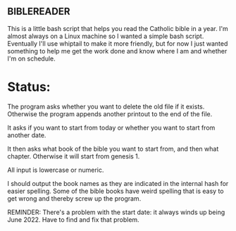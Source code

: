## BIBLEREADER

This is a little bash script that helps you read the Catholic bible in a year.  I'm almost always on a Linux machine
so I wanted a simple bash script.  Eventually I'll use whiptail to make it more friendly, but for now I just wanted
something to help me get the work done and know where I am and whether I'm on schedule.

# Status:

The program asks whether you want to delete the old file if it exists.  Otherwise the program appends
another printout to the end of the file.

It asks if you want to start from today or whether you want to start from another date.

It then asks what book of the bible you want to start from, and then what chapter.  Otherwise it will
start from genesis 1.

All input is lowercase or numeric.  

I should output the book names as they are indicated in the internal hash for easier spelling.  Some of
the bible books have weird spelling that is easy to get wrong and thereby screw up the program.

REMINDER: There's a problem with the start date:  it always winds up being June 2022.  Have to find and fix that
problem.
